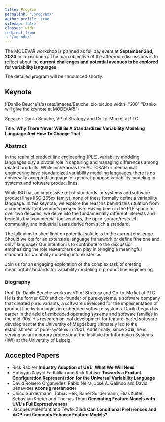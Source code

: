 ```yaml
---
title: Program
permalink: "/program/"
author_profile: true
sitemap: false
classes: wide
redirect_from:
- "/agenda/"
---
```


The MODEVAR workshop is planned as full day event at **September 2nd, 2024** in Luxembourg. The main objective of the afternoon discussions is to reflect about the **current challenges and potential avenues to be explored for variability languages**.

The detailed program will be announced shortly.


## Keynote

![Danilo Beuche](/assets/images/Beuche_bio_pic.jpg width="200" "Danilo will give the keynote at MODEVAR!")

Speaker: Danilo Beuche, VP of Strategy and Go-to-Market at PTC

Title: **Why There Never Will Be A Standardized Variability Modeling Language And How To Change That**

### Abstract 
In the realm of product line engineering (PLE), variability modeling languages play a pivotal role in capturing and managing differences among related products. While niche areas like AUTOSAR or mechanical engineering have standardized variability modeling languages, there is no universally accepted language for general-purpose variability modeling in systems and software product lines.

While ISO has an impressive set of standards for systems and software product lines (ISO 265xx family), none of these formally define a variability language. In this keynote, we explore the reasons behind this situation from a commercial tool vendor’s perspective. Having been in the PLE space for over two decades, we delve into the fundamentally different interests and benefits that commercial tool vendors, the open-source/research community, and industrial users derive from such a standard.

The talk aims to shed light on potential solutions to the current challenge. Should we opt for an extensible language framework or define “the one and only” language? Our intention is to contribute to the discussion, emphasizing the role researchers can play in bringing a meaningful standard for variability modeling into existence.

Join us for an engaging exploration of the complex task of creating meaningful standards for variability modeling in product line engineering.

### Biography
Prof. Dr. Danilo Beuche works as VP of Strategy and Go-to-Market at PTC.  He is the former CEO and co-founder of pure-systems, a software company that created pure::variants, a software developed for the implementation of product line technologies in embedded software systems. Danilo began his career in the field of embedded operating systems and software families in the mid-90s. His research on tool development for feature-based software development at the University of Magdeburg ultimately led to the establishment of pure-systems in 2001. Additionally, since 2016, he is serving as an honorary professor at the Institute for Information Systems (IWI) at the University of Leipzig.

## Accepted Papers
* Rick Rabiser **Industry Adoption of UVL: What We Will Need**
* Hafiyyan Sayyid Fadhlillah and Rick Rabiser **Towards a Product Configuration Representation for the Universal Variability Language**
* David Romero Organvídez, Pablo Neira, José A. Galindo and David Benavides **Kconfig metamodel**
* Chico Sundermann, Tobias Heß, Rahel Sundermann, Elias Kuiter, Sebastian Krieter and Thomas Thüm **Generating Feature Models with UVL's Full Expressiveness**
* Jacques Malenfant and Tewfik Ziadi **Can Conditional Preferences and ∗CP-net Concepts Enhance Feature Models?**
